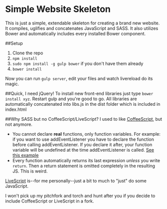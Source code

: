 Simple Website Skeleton
================

This is just a simple, extendable skeleton for creating a brand new website. It compiles, uglifies and concatenates JavaScript and SASS. It also utilizes Bower and automatically includes every installed Bower component.

##Setup
1. Clone the repo
2. ```npm install```
4. ```sudo npm install -g gulp bower``` if you don't have them already
3. ```bower install```

Now you can run ```gulp server```, edit your files and watch livereload do its magic.

##Quick, I need jQuery!
To install new front-end libraries just type ```bower install xyz```. Restart gulp and you're good to go. All libraries are automatically concatenated into libs.js in the dist folder which is included in index.html

##Why SASS but no CoffeeScript/LiveScript?
I used to like [CoffeeScript](http://coffeescript.org/), but not anymore.
- You cannot declare **real** functions, only function variables. For example: if you want to use addEventListener you have to declare the function before calling addEventListener. If you declare it after, your function variable will be undefined at the time addEventListener is called. [See this example](http://codepen.io/Retzudo/pen/EgoJw?editors=001)
- Every function automatically returns its last expression *unless* you write ```return```. Then a return statement is omitted completely in the resulting JS. This is weird.

[LiveScript](http://livescript.net/) is--for me personally--just a bit to much to "just" do some JavaScript.

I won't pick up my pitchfork and torch and hunt after you if you decide to include CoffeeScript or LiveScript in a fork.
